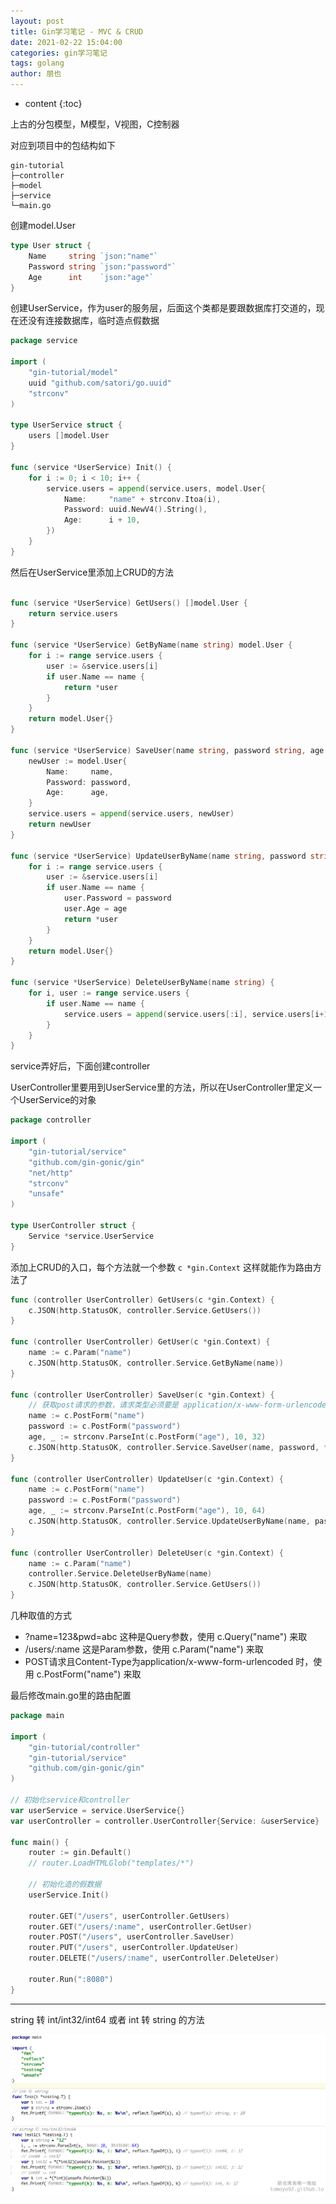 ```yaml
---
layout: post
title: Gin学习笔记 - MVC & CRUD
date: 2021-02-22 15:04:00
categories: gin学习笔记
tags: golang
author: 朋也
---
```


* content
{:toc}

上古的分包模型，M模型，V视图，C控制器

对应到项目中的包结构如下

```
gin-tutorial
├─controller
├─model
├─service
└─main.go
```

创建model.User

```go
type User struct {
    Name     string `json:"name"`
    Password string `json:"password"`
    Age      int    `json:"age"`
}
```

创建UserService，作为user的服务层，后面这个类都是要跟数据库打交道的，现在还没有连接数据库，临时造点假数据

```go
package service

import (
    "gin-tutorial/model"
    uuid "github.com/satori/go.uuid"
    "strconv"
)

type UserService struct {
    users []model.User
}

func (service *UserService) Init() {
    for i := 0; i < 10; i++ {
        service.users = append(service.users, model.User{
            Name:     "name" + strconv.Itoa(i),
            Password: uuid.NewV4().String(),
            Age:      i + 10,
        })
    }
}
```

然后在UserService里添加上CRUD的方法

```go

func (service *UserService) GetUsers() []model.User {
    return service.users
}

func (service *UserService) GetByName(name string) model.User {
    for i := range service.users {
        user := &service.users[i]
        if user.Name == name {
            return *user
        }
    }
    return model.User{}
}

func (service *UserService) SaveUser(name string, password string, age int) model.User {
    newUser := model.User{
        Name:     name,
        Password: password,
        Age:      age,
    }
    service.users = append(service.users, newUser)
    return newUser
}

func (service *UserService) UpdateUserByName(name string, password string, age int) model.User {
    for i := range service.users {
        user := &service.users[i]
        if user.Name == name {
            user.Password = password
            user.Age = age
            return *user
        }
    }
    return model.User{}
}

func (service *UserService) DeleteUserByName(name string) {
    for i, user := range service.users {
        if user.Name == name {
            service.users = append(service.users[:i], service.users[i+1:]...)
        }
    }
}
```

service弄好后，下面创建controller

UserController里要用到UserService里的方法，所以在UserController里定义一个UserService的对象

```go
package controller

import (
    "gin-tutorial/service"
    "github.com/gin-gonic/gin"
    "net/http"
    "strconv"
    "unsafe"
)

type UserController struct {
    Service *service.UserService
}
```

添加上CRUD的入口，每个方法就一个参数 `c *gin.Context` 这样就能作为路由方法了

```go
func (controller UserController) GetUsers(c *gin.Context) {
    c.JSON(http.StatusOK, controller.Service.GetUsers())
}

func (controller UserController) GetUser(c *gin.Context) {
    name := c.Param("name")
    c.JSON(http.StatusOK, controller.Service.GetByName(name))
}

func (controller UserController) SaveUser(c *gin.Context) {
    // 获取post请求的参数，请求类型必须要是 application/x-www-form-urlencoded
    name := c.PostForm("name")
    password := c.PostForm("password")
    age, _ := strconv.ParseInt(c.PostForm("age"), 10, 32)
    c.JSON(http.StatusOK, controller.Service.SaveUser(name, password, *(*int)(unsafe.Pointer(&age))))
}

func (controller UserController) UpdateUser(c *gin.Context) {
    name := c.PostForm("name")
    password := c.PostForm("password")
    age, _ := strconv.ParseInt(c.PostForm("age"), 10, 64)
    c.JSON(http.StatusOK, controller.Service.UpdateUserByName(name, password, *(*int)(unsafe.Pointer(&age))))
}

func (controller UserController) DeleteUser(c *gin.Context) {
    name := c.Param("name")
    controller.Service.DeleteUserByName(name)
    c.JSON(http.StatusOK, controller.Service.GetUsers())
}
```

几种取值的方式

- ?name=123&pwd=abc  这种是Query参数，使用 c.Query("name") 来取
- /users/:name  这是Param参数，使用 c.Param("name") 来取
- POST请求且Content-Type为application/x-www-form-urlencoded 时，使用 c.PostForm("name") 来取

最后修改main.go里的路由配置

```go
package main

import (
    "gin-tutorial/controller"
    "gin-tutorial/service"
    "github.com/gin-gonic/gin"
)

// 初始化service和controller
var userService = service.UserService{}
var userController = controller.UserController{Service: &userService}

func main() {
    router := gin.Default()
    // router.LoadHTMLGlob("templates/*")

    // 初始化造的假数据
    userService.Init()

    router.GET("/users", userController.GetUsers)
    router.GET("/users/:name", userController.GetUser)
    router.POST("/users", userController.SaveUser)
    router.PUT("/users", userController.UpdateUser)
    router.DELETE("/users/:name", userController.DeleteUser)

    router.Run(":8080")
}
```

--------------------

string 转 int/int32/int64 或者 int 转 string 的方法

![](/assets/2021-02-22-15-40-48.png)